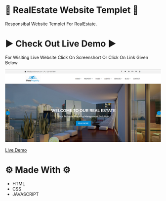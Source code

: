 # 🏡 RealEstate Website Templet 🏡
Responsibal Website Templet For RealEstate.


# ▶ Check Out Live Demo ▶

For Wisiting Live Website Click On Screenshort Or Click On Link Given Below 

[![RealEstate](https://raw.githubusercontent.com/ashishsiot/RealEstate/master/homepage.png)](https://ashishsiot.github.io/RealEstate/)


[Live Demo ](https://ashishsiot.github.io/RealEstate/)


# ⚙ Made With ⚙

* HTML
* CSS
* JAVASCRIPT


